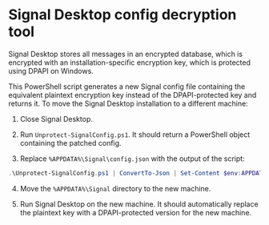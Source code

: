 # Signal Desktop config decryption tool

Signal Desktop stores all messages in an encrypted database, which is encrypted with an installation-specific encryption key, which is protected using DPAPI on Windows.

This PowerShell script generates a new Signal config file containing the equivalent plaintext encryption key instead of the DPAPI-protected key and returns it. To move the Signal Desktop installation to a different machine:

1. Close Signal Desktop.

2. Run `Unprotect-SignalConfig.ps1`. It should return a PowerShell object containing the patched config.

3. Replace `%APPDATA%\Signal\config.json` with the output of the script:
  ```powershell
  .\Unprotect-SignalConfig.ps1 | ConvertTo-Json | Set-Content $env:APPDATA\Signal\config.json
  ```

4. Move the `%APPDATA%\Signal` directory to the new machine.

5. Run Signal Desktop on the new machine. It should automatically replace the plaintext key with a DPAPI-protected version for the new machine.

